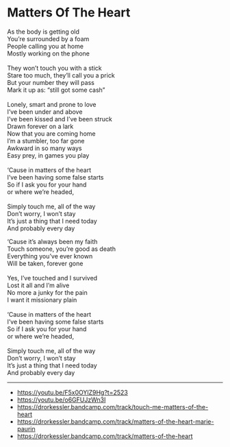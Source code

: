 # Matters Of The Heart

As the body is getting old\
You’re surrounded by a foam\
People calling you at home\
Mostly working on the phone\
\
They won’t touch you with a stick\
Stare too much, they’ll call you a prick\
But your number they will pass\
Mark it up as: “still got some cash”\
\
Lonely, smart and prone to love\
I’ve been under and above\
I’ve been kissed and I’ve been struck\
Drawn forever on a lark\
Now that you are coming home\
I’m a stumbler, too far gone\
Awkward in so many ways\
Easy prey, in games you play\
\
‘Cause in matters of the heart\
I’ve been having some false starts\
So if I ask you for your hand\
or where we’re headed,\
\
Simply touch me, all of the way\
Don’t worry, I won’t stay\
It’s just a thing that I need today\
And probably every day 

‘Cause it’s always been my faith\
Touch someone, you’re good as death\
Everything you’ve ever known\
Will be taken, forever gone\
\
Yes, I’ve touched and I survived\
Lost it all and I’m alive\
No more a junky for the pain\
I want it missionary plain\
\
‘Cause in matters of the heart\
I’ve been having some false starts\
So if I ask you for your hand\
or where we’re headed,\
\
Simply touch me, all of the way\
Don’t worry, I won’t stay\
It’s just a thing that I need today\
And probably every day

---
- https://youtu.be/F5x0OYlZ9Hg?t=2523
- https://youtu.be/o6GFUJzWn3I
- https://drorkessler.bandcamp.com/track/touch-me-matters-of-the-heart
- https://drorkessler.bandcamp.com/track/matters-of-the-heart-marie-paurin
- https://drorkessler.bandcamp.com/track/matters-of-the-heart
